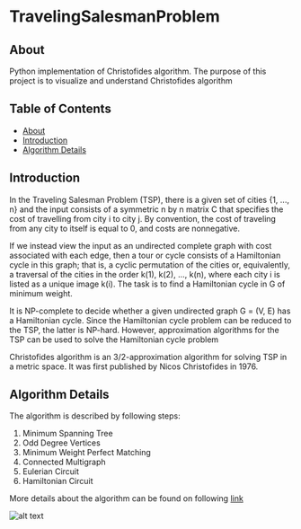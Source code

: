 # TravelingSalesmanProblem

## About
Python implementation of Christofides algorithm. The purpose of this project is to visualize and understand Christofides algorithm

## Table of Contents
- [About](#about)
- [Introduction](#introduction)
- [Algorithm Details](#algorithm-details)

## Introduction

In the Traveling Salesman Problem (TSP), there is a given set of cities {1, ..., n} and the input consists of a symmetric n by n matrix C that specifies the cost of travelling from city i to city j. By convention, the cost of traveling from any city to itself is equal to 0, and costs are nonnegative.

If we instead view the input as an undirected complete graph with cost associated with each edge, then a tour or cycle consists of a Hamiltonian cycle in this graph; that is, a cyclic permutation of the cities or, equivalently, a traversal of the cities in the order k(1), k(2), ..., k(n), where each city i is listed as a unique image k(i). The task is to find a Hamiltonian cycle in G of minimum weight.

It is NP-complete to decide whether a given undirected graph G = (V, E) has a Hamiltonian cycle. Since the Hamiltonian cycle problem can be reduced to the TSP, the latter is NP-hard. However, approximation algorithms for the TSP can be used to solve the Hamiltonian cycle problem 

Christofides algorithm is an 3/2-approximation algorithm for solving TSP in a metric space. It was first published by Nicos Christofides in 1976.

## Algorithm Details

The algorithm is described by following steps:
1. Minimum Spanning Tree
2. Odd Degree Vertices
3. Minimum Weight Perfect Matching
4. Connected Multigraph
5. Eulerian Circuit
6. Hamiltonian Circuit

More details about the algorithm can be found on following [link](https://en.wikipedia.org/wiki/Christofides_algorithm)

![alt text](https://github.com/juan190199/TravelingSalesmanProblem/blob/main/googlemaps.png)
